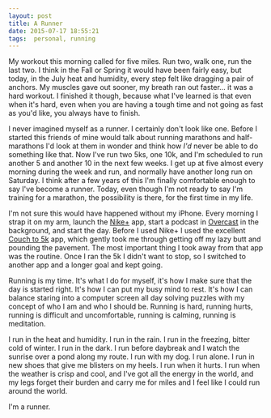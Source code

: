 ```yaml
---
layout: post
title: A Runner
date: 2015-07-17 18:55:21
tags:  personal, running
---
```



My workout this morning called for five miles. Run two, walk one, run the last two. I think in the Fall or Spring it would have been fairly easy, but today, in the July heat and humidity, every step felt like dragging a pair of anchors. My muscles gave out sooner, my breath ran out faster… it was a hard workout. I finished it though, because what I've learned is that even when it's hard, even when you are having a tough time and not going as fast as you'd like, you always have to finish. 

I never imagined myself as a runner. I certainly don't look like one. Before I started this friends of mine would talk about running marathons and half-marathons I'd look at them in wonder and think how *I'd* never be able to do something like that. Now I've run two 5ks, one 10k, and I'm scheduled to run another 5 and another 10 in the next few weeks. I get up at five almost every morning during the week and run, and normally have another long run on Saturday. I think after a few years of this I'm finally comfortable enough to say I've become a runner. Today, even though I'm not ready to say I'm training for a marathon, the possibility is there, for the first time in my life.  

I'm not sure this would have happened without my iPhone. Every morning I strap it on my arm, launch the [Nike+][1] app, start a podcast in [Overcast][2] in the background, and start the day. Before I used Nike+ I used the excellent [Couch to 5k][3] app, which gently took me through getting off my lazy butt and pounding the pavement. The most important thing I took away from that app was the routine. Once I ran the 5k I didn't want to stop, so I switched to another app and a longer goal and kept going. 

Running is my time. It's what I do for myself, it's how I make sure that the day is started right. It's how I can put my busy mind to rest. It's how I can balance staring into a computer screen all day solving puzzles with my concept of who I am and who I should be. Running is hard, running hurts, running is difficult and uncomfortable, running is calming, running is meditation. 

I run in the heat and humidity. I run in the rain. I run in the freezing, bitter cold of winter. I run in the dark. I run before daybreak and I watch the sunrise over a pond along my route. I run with my dog. I run alone. I run in new shoes that give me blisters on my heels. I run when it hurts. I run when the weather is crisp and cool, and I've got all the energy in the world, and my legs forget their burden and carry me for miles and I feel like I could run around the world. 

I'm a runner.


[1]: http://www.nike.com/us/en_us/c/running/nikeplus/gps-app
[2]: https://overcast.fm
[3]: https://itunes.apple.com/us/app/couch-to-5k/id448474423?mt=8
